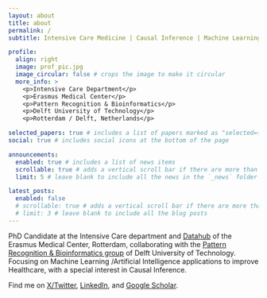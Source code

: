 ```yaml
---
layout: about
title: about
permalink: /
subtitle: Intensive Care Medicine | Causal Inference | Machine Learning

profile:
  align: right
  image: prof_pic.jpg
  image_circular: false # crops the image to make it circular
  more_info: >
    <p>Intensive Care Department</p>
    <p>Erasmus Medical Center</p>
    <p>Pattern Recognition & Bioinformatics</p>
    <p>Delft University of Technology</p>
    <p>Rotterdam / Delft, Netherlands</p>

selected_papers: true # includes a list of papers marked as "selected={true}"
social: true # includes social icons at the bottom of the page

announcements:
  enabled: true # includes a list of news items
  scrollable: true # adds a vertical scroll bar if there are more than 3 news items
  limit: 5 # leave blank to include all the news in the `_news` folder

latest_posts:
  enabled: false
  # scrollable: true # adds a vertical scroll bar if there are more than 3 new posts items
  # limit: 3 # leave blank to include all the blog posts
---
```

PhD Candidate at the Intensive Care department and [Datahub](https://datahub.health/) of the Erasmus Medical Center, Rotterdam, collaborating with the [Pattern Recognition & Bioinformatics group](https://www.tudelft.nl/ewi/over-de-faculteit/afdelingen/intelligent-systems/pattern-recognition-bioinformatics/pattern-recognition-bioinformatics/people) of Delft University of Technology. Focusing on Machine Learning /Artificial Intelligence applications to improve Healthcare, with a special interest in Causal Inference. 

Find me on [X/Twitter](https://x.com/JimSmit_), [LinkedIn](https://www.linkedin.com/in/jim-smit-58ab7413b/), and [Google Scholar](https://scholar.google.com/citations?hl=en&user=vYRPFsEAAAAJ&view_op=list_works&sortby=pubdate). 
